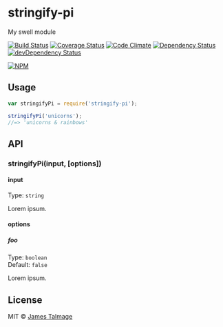 # stringify-pi 

My swell module

[![Build Status](https://travis-ci.org/jamestalmage/stringify-pi.svg?branch=master)](https://travis-ci.org/jamestalmage/stringify-pi)
[![Coverage Status](https://coveralls.io/repos/jamestalmage/stringify-pi/badge.svg?branch=master&service=github)](https://coveralls.io/github/jamestalmage/stringify-pi?branch=master)
[![Code Climate](https://codeclimate.com/github/jamestalmage/stringify-pi/badges/gpa.svg)](https://codeclimate.com/github/jamestalmage/stringify-pi)
[![Dependency Status](https://david-dm.org/jamestalmage/stringify-pi.svg)](https://david-dm.org/jamestalmage/stringify-pi)
[![devDependency Status](https://david-dm.org/jamestalmage/stringify-pi/dev-status.svg)](https://david-dm.org/jamestalmage/stringify-pi#info=devDependencies)

[![NPM](https://nodei.co/npm/stringify-pi.png)](https://nodei.co/npm/stringify-pi/)

## Usage

```js
var stringifyPi = require('stringify-pi');

stringifyPi('unicorns');
//=> 'unicorns & rainbows'
```


## API

### stringifyPi(input, [options])

#### input

Type: `string`

Lorem ipsum.

#### options

##### foo

Type: `boolean`  
Default: `false`

Lorem ipsum.


## License

MIT © [James Talmage](http://github.com/jamestalmage)
